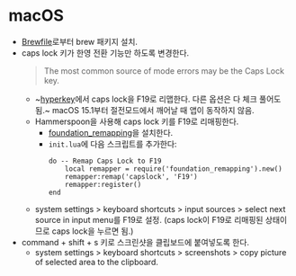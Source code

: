 # macOS

- [Brewfile](../packages/Brewfile)로부터 brew 패키지 설치.
- caps lock 키가 한영 전환 기능만 하도록 변경한다.
  > The most common source of mode errors may be the Caps Lock key.
  - ~[hyperkey](https://formulae.brew.sh/cask/hyperkey)에서 caps lock을 F19로 리맵한다. 다른 옵션은 다 체크 풀어도 됨.~ macOS 15.1부터 절전모드에서 깨어날 때 앱이 동작하지 않음.
  - Hammerspoon을 사용해 caps lock 키를 F19로 리매핑한다.
    - [foundation_remapping](https://github.com/hetima/hammerspoon-foundation_remapping)을 설치한다.
    - `init.lua`에 다음 스크립트를 추가한다:
       ```
       do -- Remap Caps Lock to F19
           local remapper = require('foundation_remapping').new()
           remapper:remap('capslock', 'F19')
           remapper:register()
       end
       ```
  - system settings > keyboard shortcuts > input sources > select next source in input menu를 F19로 설정. (caps lock이 F19로 리매핑된 상태이므로 caps lock을 누르면 됨.)
- command + shift + s 키로 스크린샷을 클립보드에 붙여넣도록 한다.
  - system settings > keyboard shortcuts > screenshots > copy picture of selected area to the clipboard.
